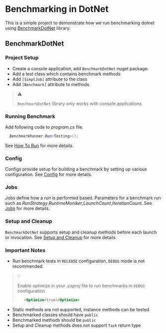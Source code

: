 # Benchmarking in DotNet

This is a simple project to demonstrate how we run benchmarking dotnet using 
[BenchmarkDotNet][] library.

## BenchmarkDotNet

### Project Setup

- Create a console application, add `BenchmarkDotNet` nuget package.
- Add a test class which contains benchmark methods
- Add `[SimplJob]` attribute to the class
- Add `[Benchmark]` attribute to methods

> :warning:
>
>`BenchmarkDotNet` library only works with console applications

### Running Benchmark

Add following code to _program.cs_ file.

```csharp
  BenchmarkRunner.Run<Testing>();
```

See [How To Run][] for more details.

### Config

Configs provide setup for building a benchmark by setting up various 
configuration. See [Config][] for more details.

### Jobs

Jobs define how a run is performed based. Parameters for a benchmark run
such as _RunStrategy_,_RuntimeMoniker_,_LaunchCount_,_IterationCount_. See 
[Jobs][] for more details. 

### Setup and Cleanup

`BenchmarkDotNet` supports setup and cleanup methods before each launch or
invocation. See [Setup and Cleanup][] for more details

### Important Notes

- Run benchmark tests in `RELEASE` configuration, `DEBUG` mode is not 
  recommended.
> :bulb:
>
> Enable optimize in your _.csproj_ file to run benchmarks in `DEBUG`
> configuration
> ```xml
>    <Optimize>true</Optimize>
> ```
- Static methods are not supported, instance methods can be tested
- Benchmarked classes should have `public`
- Benchmarked methods should be `public`
- Setup and Cleanup methods does not support `Task` return type

[BenchmarkDotNet]: https://benchmarkdotnet.org/
[How To Run]: https://benchmarkdotnet.org/articles/guides/how-to-run.html
[Config]: https://benchmarkdotnet.org/articles/configs/configs.html
[Jobs]: https://benchmarkdotnet.org/articles/configs/jobs.html
[Setup and Cleanup]: https://benchmarkdotnet.org/articles/features/setup-and-cleanup.html